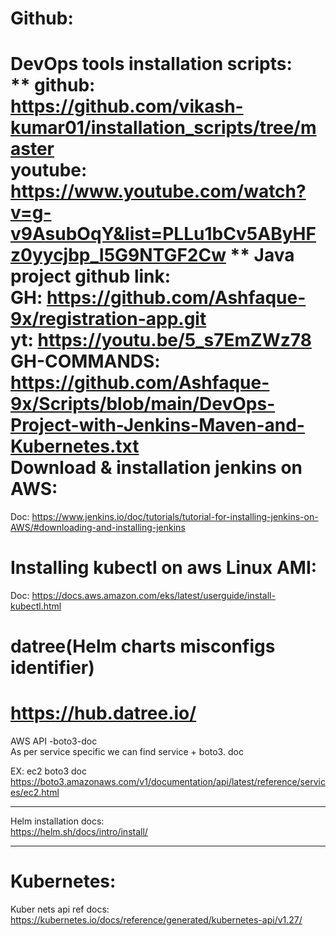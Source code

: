 Github:  
=======
DevOps tools installation scripts:  
 ** github: https://github.com/vikash-kumar01/installation_scripts/tree/master  
  youtube: https://www.youtube.com/watch?v=g-v9AsubOqY&list=PLLu1bCv5AByHFz0yycjbp_I5G9NTGF2Cw  **
Java project github link:  
  GH: https://github.com/Ashfaque-9x/registration-app.git  
  yt: https://youtu.be/5_s7EmZWz78  
  GH-COMMANDS: https://github.com/Ashfaque-9x/Scripts/blob/main/DevOps-Project-with-Jenkins-Maven-and-Kubernetes.txt  
Download & installation jenkins on AWS:  
===================================
Doc: https://www.jenkins.io/doc/tutorials/tutorial-for-installing-jenkins-on-AWS/#downloading-and-installing-jenkins  
  
Installing kubectl on aws Linux AMI:  
===================== 
Doc: https://docs.aws.amazon.com/eks/latest/userguide/install-kubectl.html  

datree(Helm charts misconfigs identifier)  
=======================
https://hub.datree.io/  
================  

AWS API -boto3-doc  
    As per service specific we can find service + boto3. doc  

EX: ec2 boto3 doc  
https://boto3.amazonaws.com/v1/documentation/api/latest/reference/services/ec2.html  

--------------
Helm installation docs:  
  https://helm.sh/docs/intro/install/  


---------------
Kubernetes:   
==========  
Kuber nets api ref docs:    
  https://kubernetes.io/docs/reference/generated/kubernetes-api/v1.27/  
